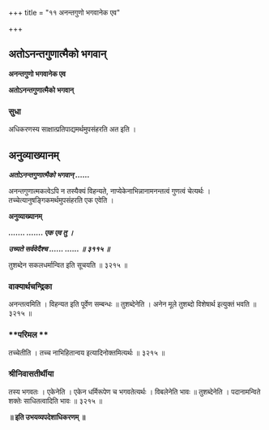 +++
title = "११ अनन्तगुणो भगवानेक एव"

+++


## अतोऽनन्तगुणात्मैको भगवान्

**अनन्तगुणो भगवानेक एव**

**अतोऽनन्तगुणात्मैको भगवान्**

### **सुधा**

अधिकरणस्य साक्षात्प्रतिपाद्यमर्थमुपसंहरति अत इति ।

## **अनुव्याख्यानम्**

***अतोऽनन्तगुणात्मैको भगवान् ......***

अनन्तगुणात्मकत्वेऽपि न तस्यैक्यं विहन्यते, नाप्येकेनाभिन्नानामनन्तत्वं गुणत्वं चेत्यर्थः । तच्चेत्यानुषङ्गिकमर्थमुपसंहरति एक एवेति ।

**अनुव्याख्यानम्**

***....... ....... एक एव तु ।***

***उच्यते सर्ववेदैश्च ...... ...... ॥ ३११५ ॥***

तुशब्देन सकलधर्मान्वित इति सूचयति ॥ ३२१५ ॥

### **वाक्यार्थचन्द्रिका**

अनन्तत्वमिति । विहन्यत इति पूर्वेण सम्बन्धः ॥ तुशब्देनेति । अनेन मूले तुशब्दो विशेषार्थ इत्युक्तं भवति ॥ ३२१५ ॥

### **परिमल **

तच्चेतीति । तच्च नाभिहितान्वय इत्यादिनोक्तमित्यर्थः ॥ ३२१५ ॥

### **श्रीनिवासतीर्थीया**

तस्य भगवतः । एकेनेति । एकेन धर्मिरूपेण च भगवतेत्यर्थः । विबलेनेति भावः ॥ तुशब्देनेति । पदानामन्विते शक्तेः साधितत्वादिति भावः ॥ ३२१५ ॥

**॥ इति उभयव्यपदेशाधिकरणम् ॥**

